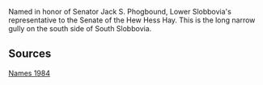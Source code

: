 
Named in honor of Senator Jack S. Phogbound, Lower Slobbovia's representative to the Senate of the Hew Hess Hay. This is the long narrow gully on the south side of South Slobbovia.

## Sources

[Names 1984](Names-Walt)
